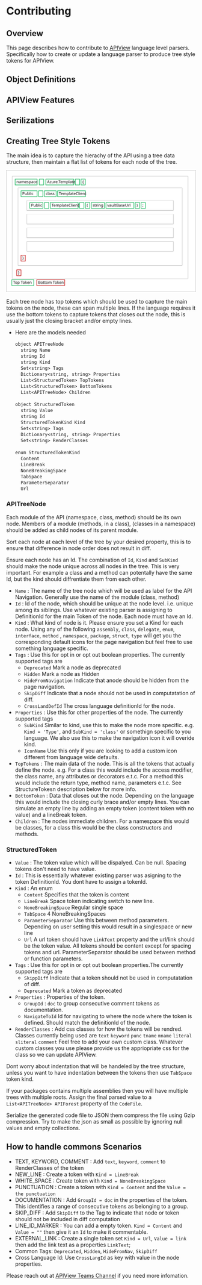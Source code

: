 # Contributing

## Overview
This page describes how to contribute to [APIView](../../../src//dotnet/APIView/APIViewWeb/APIViewWeb.csproj) language level parsers.
Specifically how to create or update a language parser to produce tree style tokens for APIView.

## Object Definitions
## APIView Features
## Serilizations



## Creating Tree Style Tokens
The main idea is to capture the hierachy of the API using a tree data structure, then maintain a flat list of tokens for each node of the tree.

![APITree](APITree.svg)

Each tree node has top tokens which should be used to capture the main tokens on the node, these can span multiple lines. If the language requires it use the bottom tokens to capture tokens that closes out the node, this is usually just the closing bracket and/or empty lines.

- Here are the models needed
  ```
  object APITreeNode
    string Name
    string Id
    string Kind
    Set<string> Tags
    Dictionary<string, string> Properties
    List<StructuredToken> TopTokens
    List<StructuredToken> BottomTokens
    List<APITreeNode> Children

  object StructuredToken
    string Value
    string Id
    StructuredTokenKind Kind
    Set<string> Tags
    Dictionary<string, string> Properties 
    Set<string> RenderClasses 

  enum StructuredTokenKind
    Content
    LineBreak
    NoneBreakingSpace
    TabSpace
    ParameterSeparator
    Url
  ```
### APITreeNode
Each module of the API (namespace, class, method) should be its own node. Members of a module (methods, in a class), (classes in a namespace) should be added as child nodes of its parent module.

Sort each node at each level of the tree by your desired property, this is to ensure that difference in node order does not result in diff.

Ensure each node has an Id. The combination of `Id`, `Kind` and `SubKind` should make the node unique across all nodes in the tree. This is very important. For example a class and a method can potentally have the same Id, but the kind should diffrentiate them from each other.

- `Name`  : The name of the tree node which will be used as label for the API Navigation. Generally use the name of the module (class, method)
- `Id` : Id of the node, which should be unique at the node level. i.e. unique among its siblings. Use whatever existing parser is assigning to DefinitionId for the main Token of the node. Each node must have an Id.
- `Kind` : What kind of node is it. Please ensure you set a Kind for each node. Using any of the following `assembly`, `class`, `delegate`, `enum`, `interface`, `method` , `namespace`, `package`, `struct`, `type` will get you the corresponding default icons for the page navigation but feel free to use something language specific.
- `Tags` : Use this for opt in or opt out boolean properties. The currently supported tags are
  - `Deprecated` Mark a node as deprecated
  - `Hidden`  Mark a node as Hidden
  - `HideFromNavigation` Indicate that anode should be hidden from the page navigation.
  - `SkipDiff` Indicate that a node should not be used in computatation of diff.
  - `CrossLandDefId` The cross language definitionId for the node.
- `Properties` : Use this for other properties of the node. The currently supported tags
  - `SubKind` Similar to kind, use this to make the node more specific. e.g.   `Kind = 'Type'`, and `SubKind = 'class'` or somethign specific to you language. We also use this to make the navigation icon it will overide kind.
  - `IconName` Use this only if you are looking to add a custom icon different from language wide defaults.
- `TopTokens` : The main data of the node. This is all the tokens that actually define the node. e.g. For a class this would include the access modifier, the class name, any attributes or decorators e.t.c. For a method this would include the return type, method name, parameters e.t.c. See StructureTokesn description below for more info.
- `BottomToken` : Data that closes out the node. Depending on the language this would include the closing curly brace and/or empty lines. You can simulate an empty line by adding an empty token (content token with no value) and a lineBreak token.
- `Children` : The nodes immediate children. For a namespace this would be classes, for a class this would be the class constructors and methods.

### StructuredToken
- `Value` : The token value which will be dispalyed. Can be null.  Spacing tokens don't need to have value.
- `Id` : This is essentially whatever existing parser was asigning to the token DefinitionId. You dont have to assign a tokenId.
- `Kind` : An enum
  - `Content` Specifies that the token is content
  - `LineBreak` Space token indicating switch to new line.
  - `NoneBreakingSpace` Regular single space
  - `TabSpace` 4 NoneBreakingSpaces
  - `ParameterSeparator` Use this between method parameters. Depending on user setting this would result in a singlespace or new line
  - `Url` A url token should have `LinkText` property and the url/link should be the token value.
  All tokens should be content except for spacing tokens and url. ParameterSeparator should be used between method or function parameters. 
- `Tags` : Use this for opt in or opt out boolean properties.The currently supported tags are 
  - `SkippDiff`  Indicate that a token should not be used in computatation of diff.
  - `Deprecated` Mark a token as deprecated
- `Properties` : Properties of the token.
  - `GroupId` : `doc` to group consecutive comment tokens as documentation.
  - `NavigateToId` Id for navigating to where the node where the token is defined. Should match the definitionId of the node.
- `RenderClasses` : Add css classes for how the tokens will be rendred. Classes currently being used are `text` `keyword` `punc` `tname` `mname` `literal` `sliteral` `comment` Feel free to add your own custom class. Whatever custom classes you use please provide us the appriopriate css for the class so we can update APIView.

Dont worry about indentation that will be handeled by the tree structure, unless you want to have indentation between the tokens then use `TabSpace` token kind.

If your packages contains multiple assemblies then you will have multiple trees with multiple roots. Assign the final parsed value to a `List<APITreeNode> APIForest` property of the `CodeFile`.

Serialize the generated code file to JSON them compress the file using Gzip compression. Try to make the json as small as possible by ignoring null values and empty collections.

## How to handle commons Scenarios
- TEXT, KEYWORD, COMMENT : Add `text`, `keyword`, `comment` to RenderClasses of the token
- NEW_LINE : Create a token with `Kind = LineBreak`
- WHITE_SPACE :  Create token with `Kind = NoneBreakingSpace`
- PUNCTUATION : Create a token with `Kind = Content` and the `Value = the punctuation`
- DOCUMENTATION : Add `GroupId = doc` in the properties of the token. This identifies a range of consecutive tokens as belonging to a group.
- SKIP_DIFF :  Add `SkipDiff` to the Tag to indicate that node or token should not be included in diff computation
- LINE_ID_MARKER : You can add a empty token. `Kind = Content` and `Value = ""` then give it an `Id` to make it commentable.
- EXTERNAL_LINK : Create a single token set `Kind = Url`, `Value = link` then add the link text as a properties `LinkText`;
- Common Tags: `Deprecated`, `Hidden`, `HideFromNav`, `SkipDiff`
- Cross Language Id: Use `CrossLangId` as key with value in the node properties.

Please reach out at [APIView Teams Channel](https://teams.microsoft.com/l/channel/19%3A3adeba4aa1164f1c889e148b1b3e3ddd%40thread.skype/APIView?groupId=3e17dcb0-4257-4a30-b843-77f47f1d4121&tenantId=72f988bf-86f1-41af-91ab-2d7cd011db47) if you need more infomation.